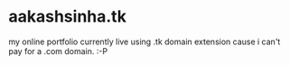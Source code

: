 # aakashsinha.tk
my online portfolio currently live using .tk domain extension cause i can't pay for a .com domain. :-P
